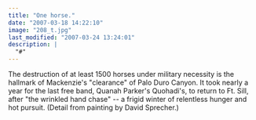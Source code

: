 ```yaml
---
title: "One horse."
date: "2007-03-18 14:22:10"
image: "208_t.jpg"
last_modified: "2007-03-24 13:24:01"
description: |
  "#"
---
```


The destruction of at least 1500 horses under military necessity is the hallmark of Mackenzie's "clearance" of Palo Duro Canyon. It took nearly a year for the last free band, Quanah Parker's Quohadi's, to return to Ft. Sill, after "the wrinkled hand chase" -- a frigid winter of relentless hunger and hot pursuit. (Detail from painting by David Sprecher.)
